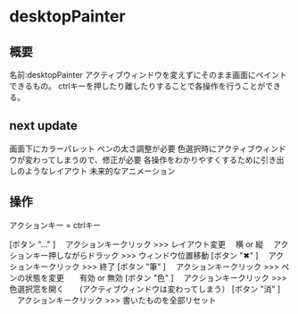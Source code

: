 # desktopPainter
## 概要
名前:desktopPainter
アクティブウィンドウを変えずにそのまま画面にペイントできるもの。
ctrlキーを押したり離したりすることで各操作を行うことができる。

## next update
画面下にカラーパレット
ペンの太さ調整が必要
色選択時にアクティブウィンドウが変わってしまうので、修正が必要
各操作をわかりやすくするために引き出しのようなレイアウト
未来的なアニメーション

## 操作
アクションキー  = ctrlキー

[ボタン "…" ]
　アクションキークリック >>> レイアウト変更 　横 or 縦
　アクションキー押しながらドラック >>> ウィンドウ位置移動
[ボタン "✖" ]
　アクションキークリック >>> 終了
[ボタン "筆" ]
　アクションキークリック >>> ペンの状態を変更　　有効 or 無効
[ボタン "色" ]
　アクションキークリック >>> 色選択窓を開く　　(アクティブウィンドウは変わってしまう）
[ボタン "消" ]
　アクションキークリック >>> 書いたものを全部リセット